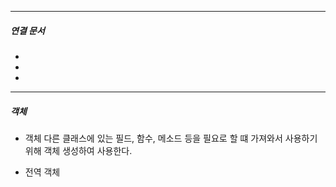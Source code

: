 

----
##### 연결 문서

- 
- 
- 
---

##### 객체

- 객체 
    다른 클래스에 있는 필드, 함수, 메소드 등을 필요로 할 떄 가져와서 
    사용하기 위해 객체 생성하여 사용한다. 
    
- 전역 객체